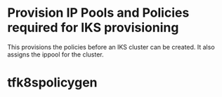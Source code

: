 # Provision IP Pools and Policies required for IKS provisioning
This provisions the policies before an IKS cluster can be created. It also assigns the ippool for the cluster.
# tfk8spolicygen
